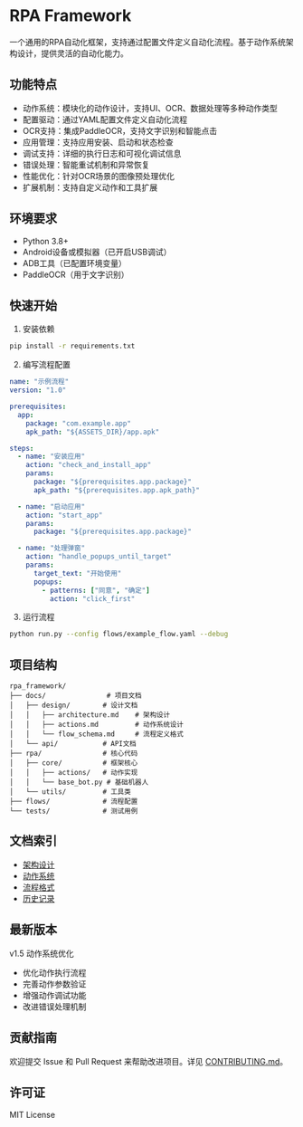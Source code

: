 # RPA Framework

一个通用的RPA自动化框架，支持通过配置文件定义自动化流程。基于动作系统架构设计，提供灵活的自动化能力。

## 功能特点

- 动作系统：模块化的动作设计，支持UI、OCR、数据处理等多种动作类型
- 配置驱动：通过YAML配置文件定义自动化流程
- OCR支持：集成PaddleOCR，支持文字识别和智能点击
- 应用管理：支持应用安装、启动和状态检查
- 调试支持：详细的执行日志和可视化调试信息
- 错误处理：智能重试机制和异常恢复
- 性能优化：针对OCR场景的图像预处理优化
- 扩展机制：支持自定义动作和工具扩展

## 环境要求

- Python 3.8+
- Android设备或模拟器（已开启USB调试）
- ADB工具（已配置环境变量）
- PaddleOCR（用于文字识别）

## 快速开始

1. 安装依赖
```bash
pip install -r requirements.txt
```

2. 编写流程配置
```yaml
name: "示例流程"
version: "1.0"

prerequisites:
  app:
    package: "com.example.app"
    apk_path: "${ASSETS_DIR}/app.apk"

steps:
  - name: "安装应用"
    action: "check_and_install_app"
    params:
      package: "${prerequisites.app.package}"
      apk_path: "${prerequisites.app.apk_path}"

  - name: "启动应用"
    action: "start_app"
    params:
      package: "${prerequisites.app.package}"

  - name: "处理弹窗"
    action: "handle_popups_until_target"
    params:
      target_text: "开始使用"
      popups:
        - patterns: ["同意", "确定"]
          action: "click_first"
```

3. 运行流程
```bash
python run.py --config flows/example_flow.yaml --debug
```

## 项目结构

```
rpa_framework/
├── docs/               # 项目文档
│   ├── design/        # 设计文档
│   │   ├── architecture.md    # 架构设计
│   │   ├── actions.md         # 动作系统设计
│   │   └── flow_schema.md     # 流程定义格式
│   └── api/           # API文档
├── rpa/               # 核心代码
│   ├── core/          # 框架核心
│   │   ├── actions/   # 动作实现
│   │   └── base_bot.py # 基础机器人
│   └── utils/         # 工具类
├── flows/             # 流程配置
└── tests/             # 测试用例
```

## 文档索引

- [架构设计](docs/design/architecture.md)
- [动作系统](docs/design/actions.md)
- [流程格式](docs/design/flow_schema.md)
- [历史记录](docs/HISTORY.md)

## 最新版本

v1.5 动作系统优化
- 优化动作执行流程
- 完善动作参数验证
- 增强动作调试功能
- 改进错误处理机制

## 贡献指南

欢迎提交 Issue 和 Pull Request 来帮助改进项目。详见 [CONTRIBUTING.md](CONTRIBUTING.md)。

## 许可证

MIT License